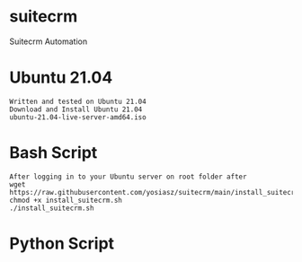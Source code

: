 # suitecrm
Suitecrm Automation 

# Ubuntu 21.04
    Written and tested on Ubuntu 21.04 
    Download and Install Ubuntu 21.04
    ubuntu-21.04-live-server-amd64.iso

# Bash Script
    After logging in to your Ubuntu server on root folder after 
    wget https://raw.githubusercontent.com/yosiasz/suitecrm/main/install_suitecrm.sh
    chmod +x install_suitecrm.sh
    ./install_suitecrm.sh

# Python Script
